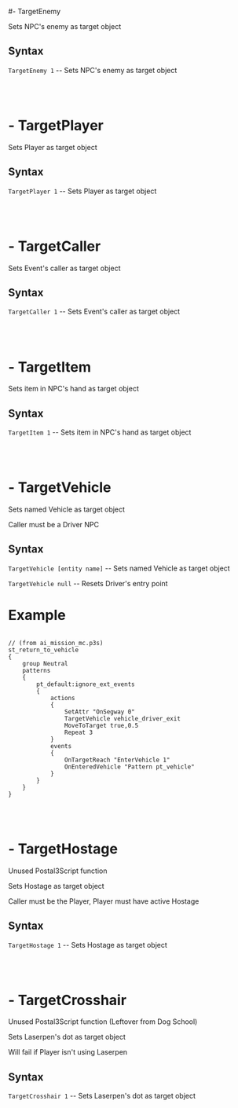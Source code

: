 #- TargetEnemy
<p>Sets NPC's enemy as target object
<h2>Syntax</h2>
<p><code class="language-js">TargetEnemy 1</code> -- Sets NPC's enemy as target object

<br><br><h1>- TargetPlayer</h1>
<p>Sets Player as target object
<h2>Syntax</h2>
<p><code class="language-js">TargetPlayer 1</code> -- Sets Player as target object

<br><br><h1>- TargetCaller</h1>
<p>Sets Event's caller as target object
<h2>Syntax</h2>
<p><code class="language-js">TargetCaller 1</code> -- Sets Event's caller as target object

<br><br><h1>- TargetItem</h1>
<p>Sets item in NPC's hand as target object
<h2>Syntax</h2>
<p><code class="language-js">TargetItem 1</code> -- Sets item in NPC's hand as target object

<br><br><h1>- TargetVehicle</h1>
<p>Sets named Vehicle as target object
<p>Caller must be a Driver NPC
<h2>Syntax</h2>
<p><code class="language-js">TargetVehicle [entity name]</code> -- Sets named Vehicle as target object
<p><code class="language-js">TargetVehicle null</code> -- Resets Driver's entry point
<h1>Example</h1>
<pre><code class="language-js">
// (from ai_mission_mc.p3s)
st_return_to_vehicle
{
	group Neutral
	patterns
	{
		pt_default:ignore_ext_events
		{
			actions
			{
				SetAttr "OnSegway 0"
				TargetVehicle vehicle_driver_exit
				MoveToTarget true,0.5
				Repeat 3
			}
			events
			{
				OnTargetReach "EnterVehicle 1"
				OnEnteredVehicle "Pattern pt_vehicle"
			}
		}
	}
}
</code></pre>

<br><br><h1>- TargetHostage</h1>
<p>Unused Postal3Script function
<p>Sets Hostage as target object
<p>Caller must be the Player, Player must have active Hostage
<h2>Syntax</h2>
<p><code class="language-js">TargetHostage 1</code> -- Sets Hostage as target object

<br><br><h1>- TargetCrosshair</h1>
<p>Unused Postal3Script function (Leftover from Dog School)
<p>Sets Laserpen's dot as target object
<p>Will fail if Player isn't using Laserpen
<h2>Syntax</h2>
<p><code class="language-js">TargetCrosshair 1</code> -- Sets Laserpen's dot as target object